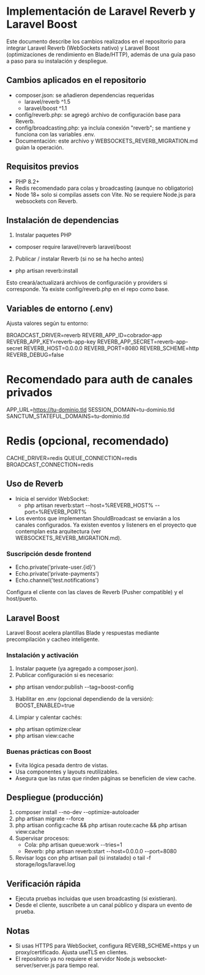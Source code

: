# Implementación de Laravel Reverb y Laravel Boost

Este documento describe los cambios realizados en el repositorio para integrar Laravel Reverb (WebSockets nativo) y Laravel Boost (optimizaciones de rendimiento en Blade/HTTP), además de una guía paso a paso para su instalación y despliegue.

## Cambios aplicados en el repositorio

- composer.json: se añadieron dependencias requeridas
  - laravel/reverb ^1.5
  - laravel/boost ^1.1
- config/reverb.php: se agregó archivo de configuración base para Reverb.
- config/broadcasting.php: ya incluía conexión "reverb"; se mantiene y funciona con las variables .env.
- Documentación: este archivo y WEBSOCKETS_REVERB_MIGRATION.md guían la operación.

## Requisitos previos
- PHP 8.2+
- Redis recomendado para colas y broadcasting (aunque no obligatorio)
- Node 18+ solo si compilas assets con Vite. No se requiere Node.js para websockets con Reverb.

## Instalación de dependencias

1) Instalar paquetes PHP
- composer require laravel/reverb laravel/boost

2) Publicar / instalar Reverb (si no se ha hecho antes)
- php artisan reverb:install

Esto creará/actualizará archivos de configuración y providers si corresponde. Ya existe config/reverb.php en el repo como base.

## Variables de entorno (.env)

Ajusta valores según tu entorno:

BROADCAST_DRIVER=reverb
REVERB_APP_ID=cobrador-app
REVERB_APP_KEY=reverb-app-key
REVERB_APP_SECRET=reverb-app-secret
REVERB_HOST=0.0.0.0
REVERB_PORT=8080
REVERB_SCHEME=http
REVERB_DEBUG=false

# Recomendado para auth de canales privados
APP_URL=https://tu-dominio.tld
SESSION_DOMAIN=tu-dominio.tld
SANCTUM_STATEFUL_DOMAINS=tu-dominio.tld

# Redis (opcional, recomendado)
CACHE_DRIVER=redis
QUEUE_CONNECTION=redis
BROADCAST_CONNECTION=redis

## Uso de Reverb

- Inicia el servidor WebSocket:
  - php artisan reverb:start --host=%REVERB_HOST% --port=%REVERB_PORT%
- Los eventos que implementan ShouldBroadcast se enviarán a los canales configurados. Ya existen eventos y listeners en el proyecto que contemplan esta arquitectura (ver WEBSOCKETS_REVERB_MIGRATION.md).

### Suscripción desde frontend

- Echo.private('private-user.{id}')
- Echo.private('private-payments')
- Echo.channel('test.notifications')

Configura el cliente con las claves de Reverb (Pusher compatible) y el host/puerto.

## Laravel Boost

Laravel Boost acelera plantillas Blade y respuestas mediante precompilación y cacheo inteligente.

### Instalación y activación

1) Instalar paquete (ya agregado a composer.json).
2) Publicar configuración si es necesario:
- php artisan vendor:publish --tag=boost-config

3) Habilitar en .env (opcional dependiendo de la versión):
BOOST_ENABLED=true

4) Limpiar y calentar cachés:
- php artisan optimize:clear
- php artisan view:cache

### Buenas prácticas con Boost
- Evita lógica pesada dentro de vistas.
- Usa componentes y layouts reutilizables.
- Asegura que las rutas que rinden páginas se beneficien de view cache.

## Despliegue (producción)

1) composer install --no-dev --optimize-autoloader
2) php artisan migrate --force
3) php artisan config:cache && php artisan route:cache && php artisan view:cache
4) Supervisar procesos:
   - Cola: php artisan queue:work --tries=1
   - Reverb: php artisan reverb:start --host=0.0.0.0 --port=8080
5) Revisar logs con php artisan pail (si instalado) o tail -f storage/logs/laravel.log

## Verificación rápida
- Ejecuta pruebas incluidas que usen broadcasting (si existieran).
- Desde el cliente, suscríbete a un canal público y dispara un evento de prueba.

## Notas
- Si usas HTTPS para WebSocket, configura REVERB_SCHEME=https y un proxy/certificado. Ajusta useTLS en clientes.
- El repositorio ya no requiere el servidor Node.js websocket-server/server.js para tiempo real.
